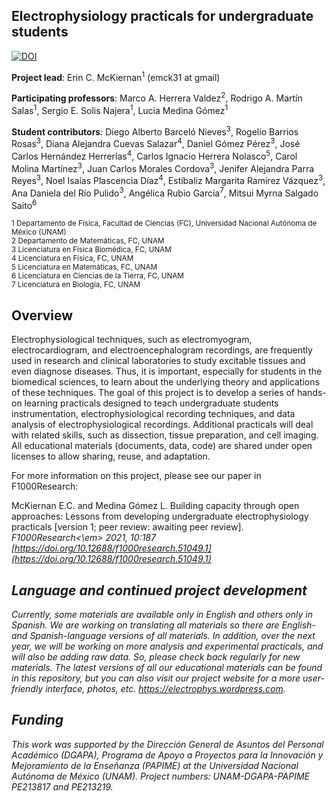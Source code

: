 ## Electrophysiology practicals for undergraduate students

[![DOI](https://zenodo.org/badge/DOI/10.5281/zenodo.4554420.svg)](https://doi.org/10.5281/zenodo.4554420)

<strong>Project lead</strong>: Erin C. McKiernan<sup>1</sup> (emck31 at gmail)

<strong>Participating professors</strong>: Marco A. Herrera Valdez<sup>2</sup>, Rodrigo A. Martín Salas<sup>1</sup>, Sergio E. Solis Najera<sup>1</sup>, Lucia Medina Gómez<sup>1</sup>

<strong>Student contributors</strong>: Diego Alberto Barceló Nieves<sup>3</sup>, Rogelio Barrios Rosas<sup>3</sup>, Diana Alejandra Cuevas Salazar<sup>4</sup>, Daniel Gómez Pérez<sup>3</sup>, José Carlos Hernández Herrerías<sup>4</sup>, Carlos Ignacio Herrera Nolasco<sup>5</sup>, Carol Molina Martínez<sup>3</sup>, Juan Carlos Morales Cordova<sup>3</sup>, Jenifer Alejandra Parra Reyes<sup>3</sup>, Noel Isaías Plascencia Díaz<sup>4</sup>, Estíbaliz Margarita Ramírez Vázquez<sup>3</sup>, Ana Daniela del Río Pulido<sup>3</sup>, Angélica Rubio García<sup>7</sup>, Mitsui Myrna Salgado Saito<sup>6</sup> 


<sup>1 Departamento de Física, Facultad de Ciencias (FC), Universidad Nacional Autónoma de México (UNAM)</sup><br/>
<sup>2 Departamento de Matemáticas, FC, UNAM</sup><br/>
<sup>3 Licenciatura en Física Biomédica, FC, UNAM</sup> <br/>
<sup>4 Licenciatura en Física, FC, UNAM</sup><br/>
<sup>5 Licenciatura en Matemáticas, FC, UNAM</sup><br/>
<sup>6 Licenciatura en Ciencias de la Tierra, FC, UNAM</sup><br/>
<sup>7 Licenciatura en Biología, FC, UNAM</sup><br/>

## Overview

Electrophysiological techniques, such as electromyogram, electrocardiogram, and electroencephalogram recordings, are frequently used in research and clinical laboratories to study excitable tissues and even diagnose diseases. Thus, it is important, especially for students in the biomedical sciences, to learn about the underlying theory and applications of these techniques. The goal of this project is to develop a series of hands-on learning practicals designed to teach undergraduate students instrumentation, electrophysiological recording techniques, and data analysis of electrophysiological recordings. Additional practicals will deal with related skills, such as dissection, tissue preparation, and cell imaging. All educational materials (documents, data, code) are shared under open licenses to allow sharing, reuse, and adaptation. 

For more information on this project, please see our paper in F1000Research:

McKiernan E.C. and Medina Gómez L. Building capacity through open approaches: Lessons from developing undergraduate electrophysiology practicals [version 1; peer review: awaiting peer review]. <em>F1000Research<\em> 2021, 10:187 [https://doi.org/10.12688/f1000research.51049.1](https://doi.org/10.12688/f1000research.51049.1)

## Language and continued project development

Currently, some materials are available only in English and others only in Spanish. We are working on translating all materials so there are English- and Spanish-language versions of all materials. In addition, over the next year, we will be working on more analysis and experimental practicals, and will also be adding raw data. So, please check back regularly for new materials. The latest versions of all our educational materials can be found in this repository, but you can also visit our project website for a more user-friendly interface, photos, etc. https://electrophys.wordpress.com.

## Funding 

This work was supported by the Dirección General de Asuntos del Personal Académico (DGAPA), Programa de Apoyo a Proyectos para la Innovación y Mejoramiento de la Enseñanza (PAPIME) at the Universidad Nacional Autónoma de México (UNAM). Project numbers: UNAM-DGAPA-PAPIME PE213817 and PE213219.
